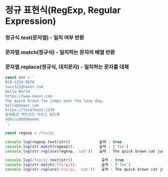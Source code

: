 # 정규 표현식(RegExp, Regular Expression)

### 정규식.test(문자열) - 일치 여부 반환

### 문자열.match(정규식) - 일치하는 문자의 배열 반환

### 문자열.replace(정규식, 대치문자) - 일치하는 문자를 대체

```javascript
const str = `
010-1234-5678
swcc321@naver.com
Hello World
https://www.naver.com
The quick brown fox jumps over the lazy dog.
hello@naver.com
https://localhost:1234
동해물과 백두산이 마르고 닳도록
abbcccddddeeeee
`;

const regexp = /fox/gi

console.log(regexp.text(str))             출력 : true
console.log(str.match(regexp));           출력 : ['fox']
console.log(str.replace(regexp, 'cat'))   출력 : The quick brown cat jumps over the lazy dog.

console.log(/fox/gi.text(str))             출력 : true
console.log(str.match(/fox/gi));           출력 : ['fox']
console.log(str.replace(/fox/gi, 'cat'))   출력 : The quick brown cat jumps over the lazy dog.
```

